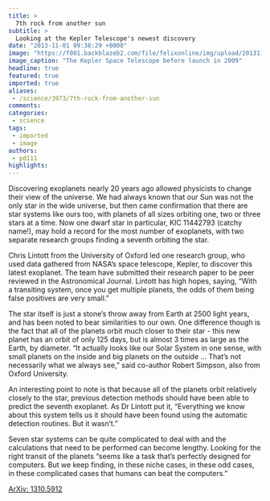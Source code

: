 ```yaml
---
title: >
  7th rock from another sun
subtitle: >
  Looking at the Kepler Telescope's newest discovery
date: "2013-11-01 09:38:29 +0000"
image: "https://f001.backblazeb2.com/file/felixonline/img/upload/201311010937-felix-science-kepler-space-telescope.jpg"
image_caption: "The Kepler Space Telescope before launch in 2009"
headline: true
featured: true
imported: true
aliases:
 - /science/3973/7th-rock-from-another-sun
comments:
categories:
 - science
tags:
 - imported
 - image
authors:
 - pd111
highlights:
---
```


Discovering exoplanets nearly 20 years ago allowed physicists to change their view of the universe. We had always known that our Sun was not the only star in the wide universe, but then came confirmation that there are star systems like ours too, with planets of all sizes orbiting one, two or three stars at a time. Now one dwarf star in particular, KIC 11442793 (catchy name!), may hold a record for the most number of exoplanets, with two separate research groups finding a seventh orbiting the star.

Chris Lintott from the University of Oxford led one research group, who used data gathered from NASA’s space telescope, Kepler, to discover this latest exoplanet. The team have submitted their research paper to be peer reviewed in the Astronomical Journal. Lintott has high hopes, saying, “With a transiting system, once you get multiple planets, the odds of them being false positives are very small.”

The star itself is just a stone’s throw away from Earth at 2500 light years, and has been noted to bear similarities to our own. One difference though is the fact that all of the planets orbit much closer to their star - this new planet has an orbit of only 125 days, but is almost 3 times as large as the Earth, by diameter. “It actually looks like our Solar System in one sense, with small planets on the inside and big planets on the outside … That’s not necessarily what we always see,” said co-author Robert Simpson, also from Oxford University.

An interesting point to note is that because all of the planets orbit relatively closely to the star, previous detection methods should have been able to predict the seventh exoplanet. As Dr Lintott put it, “Everything we know about this system tells us it should have been found using the automatic detection routines. But it wasn’t.”

Seven star systems can be quite complicated to deal with and the calculations that need to be performed can become lengthy. Looking for the right transit of the planets “seems like a task that’s perfectly designed for computers. But we keep finding, in these niche cases, in these odd cases, in these complicated cases that humans can beat the computers.”

[ArXiv: 1310.5912](http://arxiv.org/abs/1310.5912)

